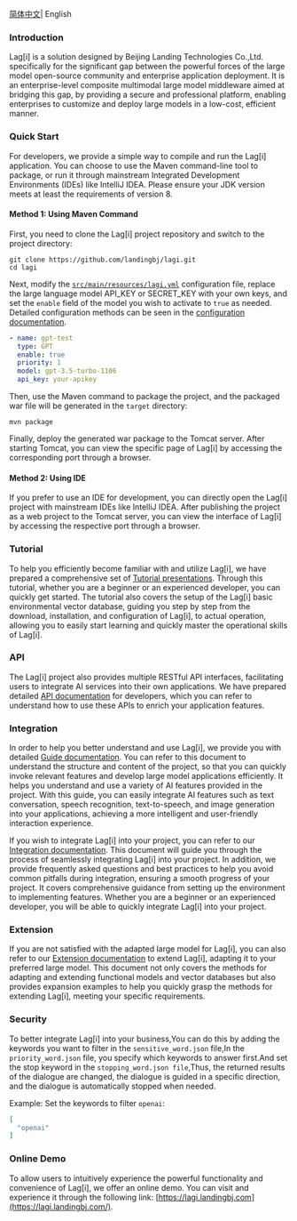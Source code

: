 [简体中文](README_zh.md)| English

### **Introduction**

Lag[i] is a solution designed by Beijing Landing Technologies Co.,Ltd. specifically for the significant gap between the powerful forces of the large model open-source community and enterprise application deployment. It is an enterprise-level composite multimodal large model middleware aimed at bridging this gap, by providing a secure and professional platform, enabling enterprises to customize and deploy large models in a low-cost, efficient manner.

### Quick Start

For developers, we provide a simple way to compile and run the Lag[i] application. You can choose to use the Maven command-line tool to package, or run it through mainstream Integrated Development Environments (IDEs) like IntelliJ IDEA. Please ensure your JDK version meets at least the requirements of version 8.

#### Method 1: Using Maven Command

First, you need to clone the Lag[i] project repository and switch to the project directory:

```shell
git clone https://github.com/landingbj/lagi.git
cd lagi
```

Next, modify the [`src/main/resources/lagi.yml`](lagi-web/src/main/resources/lagi.yml) configuration file, replace the large language model API_KEY or SECRET_KEY with your own keys, and set the `enable` field of the model you wish to activate to `true` as needed. Detailed configuration methods can be seen in the [configuration documentation](docs/config_en.md).

```yaml
- name: gpt-test
  type: GPT
  enable: true
  priority: 1
  model: gpt-3.5-turbo-1106
  api_key: your-apikey
```

Then, use the Maven command to package the project, and the packaged war file will be generated in the `target` directory:

```shell
mvn package
```

Finally, deploy the generated war package to the Tomcat server. After starting Tomcat, you can view the specific page of Lag[i] by accessing the corresponding port through a browser.

#### Method 2: Using IDE

If you prefer to use an IDE for development, you can directly open the Lag[i] project with mainstream IDEs like IntelliJ IDEA. After publishing the project as a web project to the Tomcat server, you can view the interface of Lag[i] by accessing the respective port through a browser.

### Tutorial

To help you efficiently become familiar with and utilize Lag[i], we have prepared a comprehensive set of  [Tutorial presentations](docs/tutor_en.md). Through this tutorial, whether you are a beginner or an experienced developer, you can quickly get started. The tutorial also covers the setup of the Lag[i] basic environmental vector database, guiding you step by step from the download, installation, and configuration of Lag[i], to actual operation, allowing you to easily start learning and quickly master the operational skills of Lag[i].

### API

The Lag[i] project also provides multiple RESTful API interfaces, facilitating users to integrate AI services into their own applications. We have prepared detailed [API documentation](docs/API_en.md) for developers, which you can refer to understand how to use these APIs to enrich your application features.

### Integration

In order to help you better understand and use Lag[i], we provide you with detailed [Guide documentation](docs/guide_en.md). You can refer to this document to understand the structure and content of the project, so that you can quickly invoke relevant features and develop large model applications efficiently. It helps you understand and use a variety of AI features provided in the project. With this guide, you can easily integrate AI features such as text conversation, speech recognition, text-to-speech, and image generation into your applications, achieving a more intelligent and user-friendly interaction experience.

If you wish to integrate Lag[i] into your project, you can refer to our [Integration documentation](https://github.com/landingbj/lagi/blob/main/docs/guide_en.md#quick-integrate-into-your-existing-project). This document will guide you through the process of seamlessly integrating Lag[i] into your project. In addition, we provide frequently asked questions and best practices to help you avoid common pitfalls during integration, ensuring a smooth progress of your project. It covers comprehensive guidance from setting up the environment to implementing features. Whether you are a beginner or an experienced developer, you will be able to quickly integrate Lag[i] into your project.

### Extension

If you are not satisfied with the adapted large model for Lag[i], you can also refer to our [Extension documentation](docs/extend_en.md) to extend Lag[i], adapting it to your preferred large model. This document not only covers the methods for adapting and extending functional models and vector databases but also provides expansion examples to help you quickly grasp the methods for extending Lag[i], meeting your specific requirements.

### Security

To better integrate Lag[i] into your business,You can do this by adding the keywords you want to filter in the `sensitive_word.json` file,In the `priority_word.json` file, you specify which keywords to answer first.And set the stop keyword in the `stopping_word.json file`,Thus, the returned results of the dialogue are changed, the dialogue is guided in a specific direction, and the dialogue is automatically stopped when needed.

Example: Set the keywords to filter `openai`:

```json
[
  "openai"
]
```

### Online Demo

To allow users to intuitively experience the powerful functionality and convenience of Lag[i], we offer an online demo. You can visit and experience it through the following link: [https://lagi.landingbj.com](https://lagi.landingbj.com/).